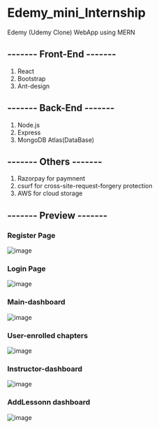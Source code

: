 # Edemy_mini_Internship
Edemy (Udemy Clone) WebApp using MERN
## ------- Front-End -------
1. React
2. Bootstrap
3. Ant-design

## ------- Back-End -------
1. Node.js
2. Express
3. MongoDB Atlas(DataBase)

## ------- Others -------
1. Razorpay for paymnent
2. csurf for cross-site-request-forgery protection
3. AWS for cloud storage
   


## ------- Preview -------


### Register Page
![image](https://github.com/MeghanathShetty/Edemy-UdemyClone/assets/127648939/3ccd2902-d3cb-4f63-b6cd-31fa8e6742a4)
### Login Page
![image](https://github.com/MeghanathShetty/Edemy-UdemyClone/assets/127648939/71fa581c-31f1-45b5-9d2a-9d29ad6f3b50)
### Main-dashboard
![image](https://github.com/MeghanathShetty/Edemy-UdemyClone/assets/127648939/cdbcd490-a850-4814-bdf2-2584e21faf60)
### User-enrolled chapters
![image](https://github.com/MeghanathShetty/Edemy-UdemyClone/assets/127648939/f57e0a7b-6d94-4422-942a-852f8e81b09e)
### Instructor-dashboard
![image](https://github.com/MeghanathShetty/Edemy-UdemyClone/assets/127648939/edd08418-a408-4a73-8715-97d2c5d50f50)
### AddLessonn dashboard
![image](https://github.com/MeghanathShetty/Edemy-UdemyClone/assets/127648939/745fc297-5396-4617-b475-f46830436d9a)




